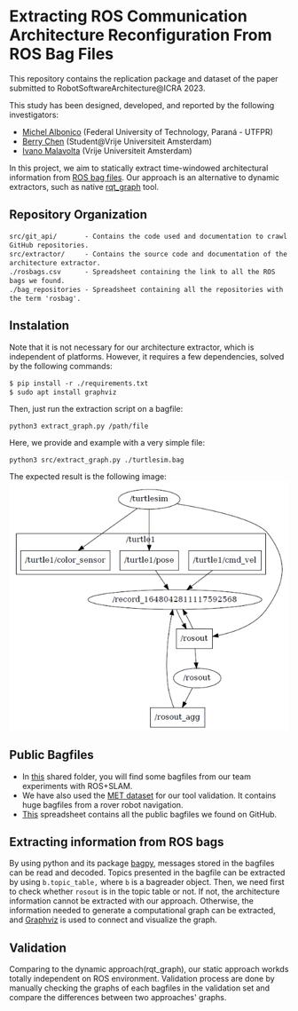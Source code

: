 # Extracting ROS Communication Architecture Reconfiguration From ROS Bag Files

This repository contains the replication package and dataset of the paper submitted to RobotSoftwareArchitecture@ICRA 2023.

This study has been designed, developed, and reported by the following investigators:

- [Michel Albonico](https://michelalbonico.github.io/) (Federal University of Technology, Paraná - UTFPR)
- [Berry Chen](#) (Student@Vrije Universiteit Amsterdam)
- [Ivano Malavolta](https://www.ivanomalavolta.com) (Vrije Universiteit Amsterdam)

In this project, we aim to statically extract time-windowed architectural information from [ROS bag files](http://wiki.ros.org/rosbag). Our approach is an alternative to dynamic extractors, such as native [rqt_graph](http://wiki.ros.org/rqt_graph) tool.

## Repository Organization

```
src/git_api/       - Contains the code used and documentation to crawl GitHub repositories.
src/extractor/     - Contains the source code and documentation of the architecture extractor.
./rosbags.csv      - Spreadsheet containing the link to all the ROS bags we found.
./bag_repositories - Spreadsheet containing all the repositories with the term 'rosbag'.
```

## Instalation
Note that it is not necessary for our architecture extractor, which is independent of platforms. However, it requires a few dependencies, solved by the following commands:

```
$ pip install -r ./requirements.txt
$ sudo apt install graphviz
```

Then, just run the extraction script on a bagfile: 
```
python3 extract_graph.py /path/file
```

Here, we provide and example with a very simple file:
```
python3 src/extract_graph.py ./turtlesim.bag
```

The expected result is the following image:
![extracted architecture](screenshot.png "TurtleSim Computation Graph")

## Public Bagfiles

- In [this](https://drive.google.com/drive/folders/1HwNHiVZJhChzVv4ZwMy9yN5gWYnwAsSi?usp=sharing) shared folder, you will find some bagfiles from our team experiments with ROS+SLAM.
- We have also used the [MET dataset](https://starslab.ca/enav-planetary-dataset/) for our tool validation. It contains huge bagfiles from a rover robot navigation.
- [This](#) spreadsheet contains all the public bagfiles we found on GitHub. 

## Extracting information from ROS bags
By using python and its package [bagpy](https://jmscslgroup.github.io/bagpy/), messages stored in the bagfiles can be read and decoded. Topics presented in the bagfile can be extracted by using `b.topic_table,` where `b` is a bagreader object. Then, we need first to check whether `rosout` is in the topic table or not. If not, the architecture information cannot be extracted with our approach. Otherwise, the information needed to generate a computational graph can be extracted, and [Graphviz](https://graphviz.org) is used to connect and visualize the graph.

## Validation
Comparing to the dynamic approach(rqt_graph), our static approach workds totally independent on ROS environment. Validation process are done by manually checking the graphs of each bagfiles in the validation set and compare the differences between two approaches' graphs.



<!--## Result
By applying our static approach to the 242 bagfiles obtained from GitHub, it is found that most bagfiles can be extracted without any problem. Also, problems occurred within 49 bags where the main node `/rosout` is not recorded in the bag.  

Extraction result: Full list can be found [here](https://drive.google.com/file/d/16UHFbm1s-yIXtfGYNJD7NTrwlfN8zlXg/view)
<img src="extraction_result.png" width="700" align="center" alt="Extraction results">

-->


<!-- ## Requirements
Before running the graph extraction, you must install a basic ROS1 environment. Follow [this](http://wiki.ros.org/noetic/Installation/Ubuntu) tutorial.

In Ubuntu, after setting the apt-get souce, run the following command:

```
sudo apt-get install ...
```
 -->
